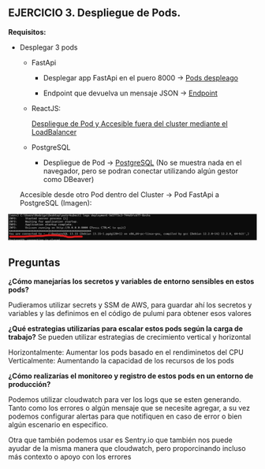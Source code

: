 ## EJERCICIO 3. Despliegue de Pods.

**Requisitos:**
- Desplegar 3 pods
	- FastApi

        - Desplegar app FastApi en el puero 8000 -> [Pods despleago](http://a450e27f95a1f4204be6c7c9831f96d8-327780230.us-east-2.elb.amazonaws.com:8000/ "Pods despleago")
		 
        - Endpoint que devuelva un mensaje JSON -> [Endpoint](http://a450e27f95a1f4204be6c7c9831f96d8-327780230.us-east-2.elb.amazonaws.com:8000/items/10 "Endpoint")

    - ReactJS:

		 [Despliegue de Pod y Accesible fuera del cluster mediante el LoadBalancer](http://accbf4a15c4e945689428d3511feace2-468035719.us-east-2.elb.amazonaws.com:3000/ "Despliegue de Pod y Accesible fuera del cluster mediante el LoadBalancer")

	- PostgreSQL

		- Despliegue de Pod  -> [PostgreSQL](http://padd724a8eff214e79b204af9183744f1-1982455500.us-east-2.elb.amazonaws.com "PostgreSQL") (No se muestra nada en el navegador, pero se podran conectar utilizando algún gestor como DBeaver)

    Accesible desde otro Pod dentro del Cluster -> Pod FastApi a PostgreSQL (Imagen):

![Conexión a la DB](https://github.com/roodrigoroot69/deploy-pods/blob/main/app/captura.jpg?raw=true "a title")



## Preguntas

**¿Cómo manejarías los secretos y variables de entorno sensibles en estos pods?**

Pudieramos utilizar secrets y SSM de AWS, para guardar ahí los secretos y variables y las definimos en el código de pulumi para obtener esos valores

**¿Qué estrategias utilizarías para escalar estos pods según la carga de trabajo?**
Se pueden utilizar estrategias de crecimiento vertical y horizontal

Horizontalmente: Aumentar los pods basado en el rendiminetos del CPU
Verticalmente: Aumentando la capacidad de los recursos de los pods



**¿Cómo realizarías el monitoreo y registro de estos pods en un entorno de producción?**

Podemos utilizar cloudwatch para ver los logs que se esten generando.
Tanto como los errores o algún mensaje que se necesite agregar, a su vez podemos configurar alertas para que notifiquen en caso de error o bien algún escenario en especifico.

Otra que también podemos usar es Sentry.io que también nos puede ayudar de la misma manera que cloudwatch, pero proporcinando incluso más contexto o apoyo con los errores

